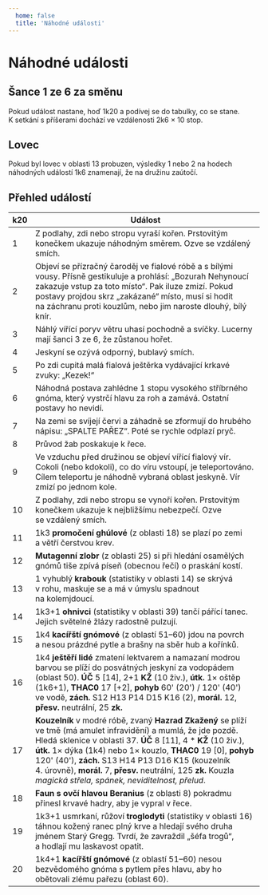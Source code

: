 ```yaml
---
  home: false
  title: 'Náhodné události'
---
```

# Náhodné události

## Šance 1 ze 6 za směnu
Pokud událost nastane, hoď 1k20 a podívej se do tabulky, co se stane. K setkání s příšerami dochází ve vzdálenosti 2k6 × 10 stop.

## Lovec
Pokud byl lovec v oblasti 13 probuzen, výsledky 1 nebo 2 na hodech náhodných událostí 1k6 znamenají, že na družinu zaútočí.

## Přehled událostí

k20 | Událost
----|------------------------------------------------------------------------------------------------------------------------------------------------------------------------------------------------------------------------------------------------------------------------------------------------------------------------------------------------------------------------------------
1   | Z podlahy, zdi nebo stropu vyraší kořen. Prstovitým konečkem ukazuje náhodným směrem. Ozve se vzdálený smích.
2   | Objeví se přízračný čaroděj ve fialové róbě a s bílými vousy. Přísně gestikuluje a prohlásí: „Bozurah Nehynoucí zakazuje vstup za toto místo“. Pak iluze zmizí. Pokud postavy projdou skrz „zakázané“ místo, musí si hodit na záchranu proti kouzlům, nebo jim naroste dlouhý, bílý knír.
3   | Náhlý vířící poryv větru uhasí pochodně a svíčky. Lucerny mají šanci 3 ze 6, že zůstanou hořet.
4   | Jeskyní se ozývá odporný, bublavý smích.
5   | Po zdi cupitá malá fialová ještěrka vydávající krkavé zvuky: „Kezek!“
6   | Náhodná postava zahlédne 1 stopu vysokého stříbrného gnóma, který vystrčí hlavu za roh a zamává. Ostatní postavy ho nevidí.
7   | Na zemi se svíjejí červi a záhadně se zformují do hrubého nápisu: „SPALTE PAŘEZ“. Poté se rychle odplazí pryč.
8   | Průvod žab poskakuje k řece.
9   | Ve vzduchu před družinou se objeví vířící fialový vír. Cokoli (nebo kdokoli), co do víru vstoupí, je teleportováno. Cílem teleportu je náhodně vybraná oblast jeskyně. Vír zmizí po jednom kole.
10  | Z podlahy, zdi nebo stropu se vynoří kořen. Prstovitým konečkem ukazuje k nejbližšímu nebezpečí. Ozve se vzdálený smích.
11  | 1k3 **promočení ghúlové** (z oblasti 18) se plazí po zemi a větří čerstvou krev.
12  | **Mutagenní zlobr** (z oblasti 25) si při hledání osamělých gnómů tiše zpívá píseň (obecnou řečí) o praskání kostí.
13  | 1 vyhublý **krabouk** (statistiky v oblasti 14) se skrývá v rohu, maskuje se a má v úmyslu spadnout na kolemjdoucí.
14  | 1k3+1 **ohnivci** (statistiky v oblasti 39) tančí pářící tanec. Jejich světelné žlázy radostně pulzují.
15  | 1k4 **kacířští gnómové** (z oblastí 51–60) jdou na povrch a nesou prázdné pytle a brašny na sběr hub a kořínků.
16  | 1k4 **ještěří lidé** zmatení lektvarem a namazaní modrou barvou se plíží do posvátných jeskyní za vodopádem (oblast 50). **ÚČ** 5 [14], 2+1 **KŽ** (10 živ.), **útk.** 1× oštěp (1k6+1), **THAC0** 17 [+2], **pohyb** 60' (20') / 120' (40') ve vodě, **zách.** S12 H13 P14 D15 K16 (2), **morál.** 12, **přesv.** neutrální, 25 **zk.**
17  | **Kouzelník** v modré róbě, zvaný **Hazrad Zkažený** se plíží ve tmě (má amulet infravidění) a mumlá, že jde pozdě. Hledá sklenice v oblasti 37. **ÚČ** 8 [11], 4 * **KŽ**  (10 živ.), **útk.** 1× dýka (1k4) nebo 1× kouzlo, **THAC0** 19 [0], **pohyb** 120' (40'), **zách.** S13 H14 P13 D16 K15 (kouzelník 4. úrovně), **morál.** 7, **přesv.** neutrální, 125 **zk.** Kouzla _magická střela, spánek, neviditelnost, přelud_.
18  | **Faun s ovčí hlavou Beranius** (z oblasti 8) pokradmu přinesl krvavé hadry, aby je vypral v řece.
19  | 1k3+1 usmrkaní, růžoví **troglodyti** (statistiky v oblasti 16) táhnou kožený ranec plný krve a hledají svého druha jménem Starý Gregg. Tvrdí, že zavraždil „šéfa trogů“, a hodlají mu laskavost opatit.
20  | 1k4+1 **kacířští gnómové** (z oblastí 51–60) nesou bezvědomého gnóma s pytlem přes hlavu, aby ho obětovali zlému pařezu (oblast 60).
